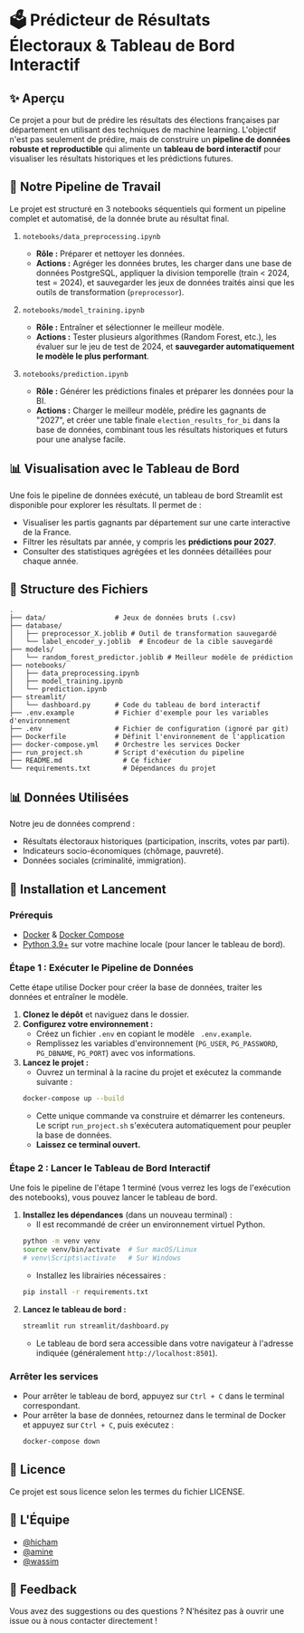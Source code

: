 # 🗳️ Prédicteur de Résultats Électoraux & Tableau de Bord Interactif

## ✨ Aperçu
Ce projet a pour but de prédire les résultats des élections françaises par département en utilisant des techniques de machine learning. L'objectif n'est pas seulement de prédire, mais de construire un **pipeline de données robuste et reproductible** qui alimente un **tableau de bord interactif** pour visualiser les résultats historiques et les prédictions futures.

## 🚀 Notre Pipeline de Travail
Le projet est structuré en 3 notebooks séquentiels qui forment un pipeline complet et automatisé, de la donnée brute au résultat final.

1.  `notebooks/data_preprocessing.ipynb`
    *   **Rôle :** Préparer et nettoyer les données.
    *   **Actions :** Agréger les données brutes, les charger dans une base de données PostgreSQL, appliquer la division temporelle (train < 2024, test = 2024), et sauvegarder les jeux de données traités ainsi que les outils de transformation (`preprocessor`).

2.  `notebooks/model_training.ipynb`
    *   **Rôle :** Entraîner et sélectionner le meilleur modèle.
    *   **Actions :** Tester plusieurs algorithmes (Random Forest, etc.), les évaluer sur le jeu de test de 2024, et **sauvegarder automatiquement le modèle le plus performant**.

3.  `notebooks/prediction.ipynb`
    *   **Rôle :** Générer les prédictions finales et préparer les données pour la BI.
    *   **Actions :** Charger le meilleur modèle, prédire les gagnants de "2027", et créer une table finale `election_results_for_bi` dans la base de données, combinant tous les résultats historiques et futurs pour une analyse facile.

## 📊 Visualisation avec le Tableau de Bord
Une fois le pipeline de données exécuté, un tableau de bord Streamlit est disponible pour explorer les résultats. Il permet de :
-   Visualiser les partis gagnants par département sur une carte interactive de la France.
-   Filtrer les résultats par année, y compris les **prédictions pour 2027**.
-   Consulter des statistiques agrégées et les données détaillées pour chaque année.

## 📂 Structure des Fichiers
```
.
├── data/                 # Jeux de données bruts (.csv)
├── database/
│   ├── preprocessor_X.joblib # Outil de transformation sauvegardé
│   └── label_encoder_y.joblib  # Encodeur de la cible sauvegardé
├── models/
│   └── random_forest_predictor.joblib # Meilleur modèle de prédiction
├── notebooks/
│   ├── data_preprocessing.ipynb
│   ├── model_training.ipynb
│   └── prediction.ipynb
├── streamlit/
│   └── dashboard.py      # Code du tableau de bord interactif
├── .env.example          # Fichier d'exemple pour les variables d'environnement
├── .env                  # Fichier de configuration (ignoré par git)
├── Dockerfile            # Définit l'environnement de l'application
├── docker-compose.yml    # Orchestre les services Docker
├── run_project.sh        # Script d'exécution du pipeline
├── README.md               # Ce fichier
└── requirements.txt        # Dépendances du projet
```

## 📊 Données Utilisées
Notre jeu de données comprend :
- Résultats électoraux historiques (participation, inscrits, votes par parti).
- Indicateurs socio-économiques (chômage, pauvreté).
- Données sociales (criminalité, immigration).

## 🐳 Installation et Lancement

### Prérequis
- [Docker](https://www.docker.com/get-started) & [Docker Compose](https://docs.docker.com/compose/install/)
- [Python 3.9+](https://www.python.org/downloads/) sur votre machine locale (pour lancer le tableau de bord).

### Étape 1 : Exécuter le Pipeline de Données
Cette étape utilise Docker pour créer la base de données, traiter les données et entraîner le modèle.
1.  **Clonez le dépôt** et naviguez dans le dossier.
2.  **Configurez votre environnement :**
    -   Créez un fichier `.env` en copiant le modèle ` .env.example`.
    -   Remplissez les variables d'environnement (`PG_USER`, `PG_PASSWORD`, `PG_DBNAME`, `PG_PORT`) avec vos informations.
3.  **Lancez le projet :**
    -   Ouvrez un terminal à la racine du projet et exécutez la commande suivante :
      ```bash
      docker-compose up --build
      ```
    -   Cette unique commande va construire et démarrer les conteneurs. Le script `run_project.sh` s'exécutera automatiquement pour peupler la base de données.
    -   **Laissez ce terminal ouvert.**

### Étape 2 : Lancer le Tableau de Bord Interactif
Une fois le pipeline de l'étape 1 terminé (vous verrez les logs de l'exécution des notebooks), vous pouvez lancer le tableau de bord.
1.  **Installez les dépendances** (dans un nouveau terminal) :
    -   Il est recommandé de créer un environnement virtuel Python.
      ```bash
      python -m venv venv
      source venv/bin/activate  # Sur macOS/Linux
      # venv\Scripts\activate   # Sur Windows
      ```
    -   Installez les librairies nécessaires :
      ```bash
      pip install -r requirements.txt
      ```
2.  **Lancez le tableau de bord :**
    ```bash
    streamlit run streamlit/dashboard.py
    ```
    -   Le tableau de bord sera accessible dans votre navigateur à l'adresse indiquée (généralement `http://localhost:8501`).

### Arrêter les services
-   Pour arrêter le tableau de bord, appuyez sur `Ctrl + C` dans le terminal correspondant.
-   Pour arrêter la base de données, retournez dans le terminal de Docker et appuyez sur `Ctrl + C`, puis exécutez :
      ```bash
      docker-compose down
      ```

## 📄 Licence
Ce projet est sous licence selon les termes du fichier LICENSE.

## 👥 L'Équipe
- [@hicham](https://github.com/spideystreet)
- [@amine](https://github.com/testt753)
- [@wassim](https://github.com/Wassim38)

## 💬 Feedback
Vous avez des suggestions ou des questions ? N'hésitez pas à ouvrir une issue ou à nous contacter directement ! 